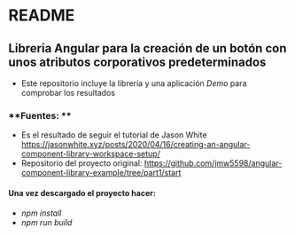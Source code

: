 # README

##  Libreria Angular para la creación de un botón con unos atributos corporativos predeterminados
- Este repositorio incluye la librería y una aplicación _Demo_ para comprobar los resultados
&nbsp;
### **Fuentes: **
- Es el resultado de seguir el tutorial de Jason White https://jasonwhite.xyz/posts/2020/04/16/creating-an-angular-component-library-workspace-setup/ 
- Repositorio del proyecto original: https://github.com/jmw5598/angular-component-library-example/tree/part1/start
&nbsp;
#### **Una vez descargado el proyecto hacer:**
* _npm install_
* _npm run build_
